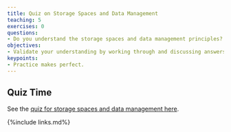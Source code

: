 ```yaml
---
title: Quiz on Storage Spaces and Data Management  
teaching: 5  
exercises: 0  
questions:  
- Do you understand the storage spaces and data management principles?  
objectives:  
- Validate your understanding by working through and discussing answers to several questions.  
keypoints:
- Practice makes perfect.  
---
```


## Quiz Time

See the [quiz for storage spaces and data management here][quiz202112].

<!--
The questions will be available on Indico at 10:35AM CST. Refresh the [timetable][indico-timetable] and you will see the slideshow.

Discuss solutions to each of the questions. Consider using Software Carpentry's [Etherpad][sc-etherpad] for shared dialog.
-->

<!--
## Session Video

<center>
<iframe width="560" height="315" src="https://www.youtube.com/embed/U_Ws8st1fQY" title="DUNE Computing Tutorial May 2021 Quiz on storage systems and data management" frameborder="0" allow="accelerometer; autoplay; clipboard-write; encrypted-media; gyroscope; picture-in-picture" allowfullscreen></iframe>
</center>-->


<!--[indico-timetable]: https://indico.fnal.gov/event/48756/timetable/#all-->
[sc-etherpad]: https://pad.carpentries.org/
[quiz202112]: https://indico.fnal.gov/event/51991/contributions/229324/attachments/150209/193665/Quiz_storage_spaces_and_data_management.pdf

{%include links.md%} 
